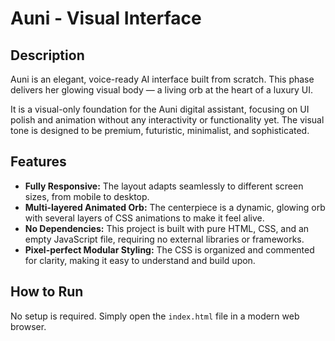 # Auni - Visual Interface

## Description

Auni is an elegant, voice-ready AI interface built from scratch. This phase delivers her glowing visual body — a living orb at the heart of a luxury UI.

It is a visual-only foundation for the Auni digital assistant, focusing on UI polish and animation without any interactivity or functionality yet. The visual tone is designed to be premium, futuristic, minimalist, and sophisticated.

## Features

- **Fully Responsive:** The layout adapts seamlessly to different screen sizes, from mobile to desktop.
- **Multi-layered Animated Orb:** The centerpiece is a dynamic, glowing orb with several layers of CSS animations to make it feel alive.
- **No Dependencies:** This project is built with pure HTML, CSS, and an empty JavaScript file, requiring no external libraries or frameworks.
- **Pixel-perfect Modular Styling:** The CSS is organized and commented for clarity, making it easy to understand and build upon.

## How to Run

No setup is required. Simply open the `index.html` file in a modern web browser.
